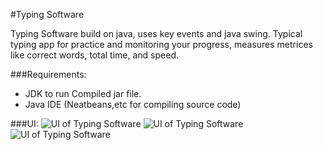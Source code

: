 #Typing Software

Typing Software build on java, uses key events and java swing. Typical typing app for practice and monitoring your progress, measures metrices like correct words, total time, and speed.


###Requirements:
- JDK to run Compiled jar file.
- Java IDE (Neatbeans,etc for compiling source code)

###UI:
![UI of Typing Software](src/screanshots/ss1)
![UI of Typing Software](src/screanshots/ss2)
![UI of Typing Software](src/screanshots/ss3)
